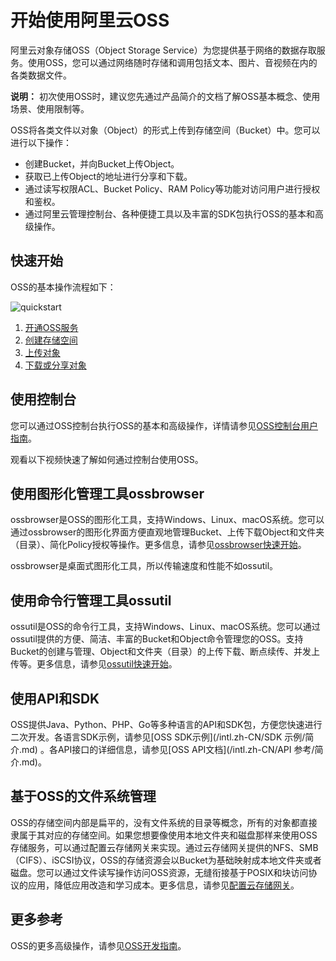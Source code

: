 # 开始使用阿里云OSS

阿里云对象存储OSS（Object Storage Service）为您提供基于网络的数据存取服务。使用OSS，您可以通过网络随时存储和调用包括文本、图片、音视频在内的各类数据文件。

**说明：** 初次使用OSS时，建议您先通过产品简介的文档了解OSS基本概念、使用场景、使用限制等。

OSS将各类文件以对象（Object）的形式上传到存储空间（Bucket）中。您可以进行以下操作：

-   创建Bucket，并向Bucket上传Object。
-   获取已上传Object的地址进行分享和下载。
-   通过读写权限ACL、Bucket Policy、RAM Policy等功能对访问用户进行授权和鉴权。
-   通过阿里云管理控制台、各种便捷工具以及丰富的SDK包执行OSS的基本和高级操作。

## 快速开始

OSS的基本操作流程如下：

![quickstart](https://static-aliyun-doc.oss-accelerate.aliyuncs.com/assets/img/zh-CN/0955536061/p140852.png)

1.  [开通OSS服务](/intl.zh-CN/控制台用户指南/开通OSS服务.md)
2.  [创建存储空间](/intl.zh-CN/快速入门/控制台快速入门/创建存储空间.md)
3.  [上传对象](/intl.zh-CN/快速入门/控制台快速入门/上传文件.md)
4.  [下载或分享对象](/intl.zh-CN/快速入门/控制台快速入门/下载文件.md)

## 使用控制台

您可以通过OSS控制台执行OSS的基本和高级操作，详情请参见[OSS控制台用户指南](/intl.zh-CN/控制台用户指南/登录OSS管理控制台/使用阿里云账号登录OSS管理控制台.md)。

观看以下视频快速了解如何通过控制台使用OSS。

## 使用图形化管理工具ossbrowser

ossbrowser是OSS的图形化工具，支持Windows、Linux、macOS系统。您可以通过ossbrowser的图形化界面方便直观地管理Bucket、上传下载Object和文件夹（目录）、简化Policy授权等操作。更多信息，请参见[ossbrowser快速开始](/intl.zh-CN/常用工具/图形化管理工具ossbrowser/快速开始.md)。

ossbrowser是桌面式图形化工具，所以传输速度和性能不如ossutil。

## 使用命令行管理工具ossutil

ossutil是OSS的命令行工具，支持Windows、Linux、macOS系统。您可以通过ossutil提供的方便、简洁、丰富的Bucket和Object命令管理您的OSS。支持Bucket的创建与管理、Object和文件夹（目录）的上传下载、断点续传、并发上传等。更多信息，请参见[ossutil快速开始](/intl.zh-CN/常用工具/命令行工具ossutil/概述.md)。

## 使用API和SDK

OSS提供Java、Python、PHP、Go等多种语言的API和SDK包，方便您快速进行二次开发。各语言SDK示例，请参见[OSS SDK示例](/intl.zh-CN/SDK 示例/简介.md) 。各API接口的详细信息，请参见[OSS API文档](/intl.zh-CN/API 参考/简介.md)。

## 基于OSS的文件系统管理

OSS的存储空间内部是扁平的，没有文件系统的目录等概念，所有的对象都直接隶属于其对应的存储空间。如果您想要像使用本地文件夹和磁盘那样来使用OSS存储服务，可以通过配置云存储网关来实现。通过云存储网关提供的NFS、SMB（CIFS）、iSCSI协议，OSS的存储资源会以Bucket为基础映射成本地文件夹或者磁盘。您可以通过文件读写操作访问OSS资源，无缝衔接基于POSIX和块访问协议的应用，降低应用改造和学习成本。更多信息，请参见[配置云存储网关](/intl.zh-CN/控制台用户指南/上传、下载和管理文件/配置云存储网关.md)。

## 更多参考

OSS的更多高级操作，请参见[OSS开发指南](/intl.zh-CN/开发指南/基本概念.md)。

